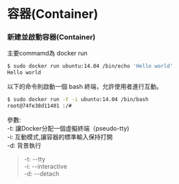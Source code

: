 # 容器(Container)

### 新建並啟動容器(Container)

主要commamd為 docker run

```bash
$ sudo docker run ubuntu:14.04 /bin/echo 'Hello world'
Hello world
```

以下的命令則啟動一個 bash 終端，允許使用者進行互動。

```bash
$ sudo docker run -t -i ubuntu:14.04 /bin/bash
root@74fe38d11401 :/#
```
參數:<br />
 -t: 讓Docker分配一個虛擬終端（pseudo-tty) <br />
 -i: 互動模式,讓容器的標準輸入保持打開<br />
 -d: 背景執行<br />
 > -t: --tty <br />
 -i: --interactive <br />
 -d: --detach

